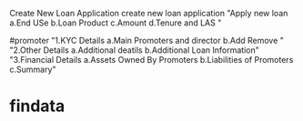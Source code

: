 Create New Loan Application
create new loan application
"Apply new loan
a.End USe
b.Loan Product
c.Amount
d.Tenure
and LAS "


#promoter
"1.KYC Details
  a.Main Promoters and director
  b.Add Remove
  "
"2.Other Details
 a.Additional deatils
 b.Additional Loan Information"
"3.Financial Details
 a.Assets Owned By Promoters
 b.Liabilities of Promoters 
 c.Summary"



# findata

